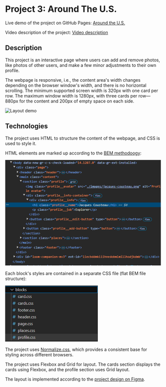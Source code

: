 # Project 3: Around The U.S.

Live demo of the project on GitHub Pages: [Around the U.S.](https://ilyalyudevig.github.io/se_project_aroundtheus/)

Video description of the project: [Video description](https://www.loom.com/share/1b8304d8a2a2484ab2b47a13c2426f46?sid=32d6da26-b11f-445e-b874-6bf916f0a151)

## Description

This project is an interactive page where users can add and remove photos, like photos of other users, and make a few minor adjustments to their own profile.

The webpage is responsive, i.e., the content area's width changes depending on the browser window's width, and there is no horizontal scrolling. The minimum supported screen width is 320px with one card per row. The maximum window width is 1280px, with three cards per row—880px for the content and 200px of empty space on each side.

![Layout demo](/docs/layout-demo.gif "Layout demo")

## Technologies

The project uses HTML to structure the content of the webpage, and CSS is used to style it.

HTML elements are marked up according to the [BEM methodoogy](https://en.bem.info/methodology/quick-start/):

![BEM markup](/docs/bem-markup.png "BEM markup")

Each block's styles are contained in a separate CSS file (flat BEM file structure):

![Flat BEM file structure](/docs/flat-bem-file-structure.png "Flat BEM file structure")

The project uses [Normalize.css](https://nicolasgallagher.com/about-normalize-css/), which provides a consistent base for styling across different browsers.

The project uses Flexbox and Grid for layout. The cards section displays the cards using Flexbox, and the profile section uses Grid layout.

The layout is implemented according to the [project design on Figma](https://www.figma.com/file/ii4xxsJ0ghevUOcssTlHZv/Sprint-3%3A-Around-the-US?node-id=0%3A1).
